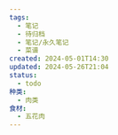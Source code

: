 ```yaml
---
tags:
  - 笔记
  - 待归档
  - 笔记/永久笔记
  - 菜谱
created: 2024-05-01T14:30
updated: 2024-05-26T21:04
status:
  - todo
种类:
  - 肉类
食材:
  - 五花肉
---
```

